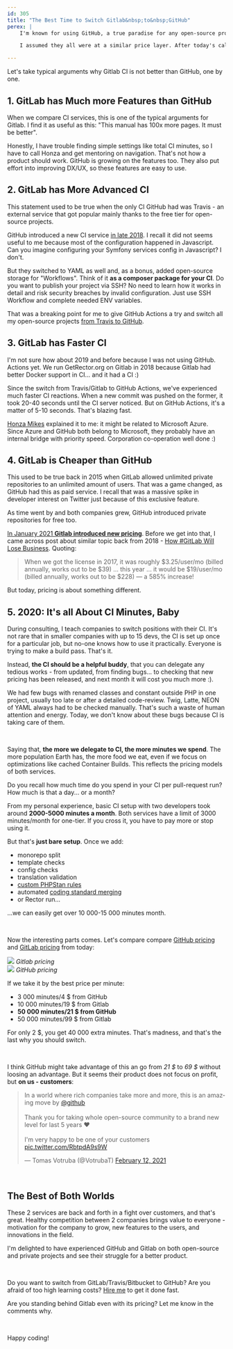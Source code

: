 ```yaml
---
id: 305
title: "The Best Time to Switch Gitlab&nbsp;to&nbsp;GitHub"
perex: |
    I'm known for using GitHub, a true paradise for any open-source project. But I don't have much experience with private projects pricing for this and other services like GitLab or Bitbucket.

    I assumed they all were at a similar price layer. After today's call with one of my clients, I've learned about one benefit of GitHub Actions for private projects I didn't consider before. **So much it's worth the switch.**

---
```


Let's take typical arguments why Gitlab CI is not better than GitHub, one by one.

## 1. GitLab has Much more Features than GitHub

When we compare CI services, this is one of the typical arguments for Gitlab. I find it as useful as this: "This manual has 100x more pages. It must be better".

Honestly, I have trouble finding simple settings like total CI minutes, so I have to call Honza and get mentoring on navigation. That's not how a product should work. GitHub is growing on the features too. They also put effort into improving DX/UX, so these features are easy to use.

## 2. GitLab has More Advanced CI

This statement used to be true when the only CI GitHub had was Travis - an external service that got popular mainly thanks to the free tier for open-source projects.

GitHub introduced a new CI service [in late 2018](https://github.blog/changelog/2018-10-16-github-actions-limited-beta/). I recall it did not seems useful to me because most of the configuration happened in Javascript. Can you imagine configuring your Symfony services config in Javascript? I don't.

But they switched to YAML as well and, as a bonus, added open-source storage for "Workflows". Think of it **as a composer package for your CI**. Do you want to publish your project via SSH? No need to learn how it works in detail and risk security breaches by invalid configuration. Just use SSH Workflow and complete needed ENV variables.

That was a breaking point for me to give GitHub Actions a try and switch all my open-source projects [from Travis to GitHub](/blog/2020/01/27/switch-travis-to-github-actions-to-reduce-stress/).

## 3. GitLab has Faster CI

I'm not sure how about 2019 and before because I was not using GitHub.
Actions yet. We run GetRector.org on Gitlab in 2018 because Gitlab had better Docker support in CI... and it had a CI :)

Since the switch from Travis/Gitlab to GitHub Actions, we've experienced much faster CI reactions. When a new commit was pushed on the former, it took 20-40 seconds until the CI server noticed. But on GitHub Actions, it's a matter of 5-10 seconds. That's blazing fast.

[Honza Mikes](https://github.com/JanMikes) explained it to me: it might be related to Microsoft Azure. Since Azure and GitHub both belong to Microsoft, they probably have an internal bridge with priority speed. Corporation co-operation well done :)

## 4. GitLab is Cheaper than GitHub

This used to be true back in 2015 when GitLab allowed unlimited private repositories to an unlimited amount of users. That was a game changed, as GitHub had this as paid service. I recall that was a massive spike in developer interest on Twitter just because of this exclusive feature.

As time went by and both companies grew, GitHub introduced private repositories for free too.

[In January 2021 **Gitlab introduced new pricing**](https://techcrunch.com/2021/01/26/gitlab-reshuffles-its-paid-subscription-plans/). Before we get into that, I came across post about similar topic back from 2018 - [How #GitLab Will Lose Business](https://mlaccetti.medium.com/how-gitlab-will-lose-business-bea8fb2f0fd4). Quoting:

<blockquote class="blockquote">
    When we got the license in 2017, it was roughly $3.25/user/mo (billed annually, works out to be $39) ... this year ... it would be $19/user/mo (billed annually, works out to be $228) — a 585% increase!
</blockquote>

But today, pricing is about something different.

## 5. 2020: It's all About CI Minutes, Baby

During consulting, I teach companies to switch positions with their CI. It's not rare that in smaller companies with up to 15 devs, the CI is set up once for a particular job, but no-one knows how to use it practically. Everyone is trying to make a build pass. That's it.

Instead, **the CI should be a helpful buddy**, that you can delegate any tedious works - from updated, from finding bugs... to checking that new pricing has been released, and next month it will cost you much more :).

We had few bugs with renamed classes and constant outside PHP in one project, usually too late or after a detailed code-review. Twig, Latte, NEON of YAML always had to be checked manually. That's such a waste of human attention and energy. Today, we don't know about these bugs because CI is taking care of them.

<br>

Saying that, **the more we delegate to CI, the more minutes we spend**. The more population Earth has, the more food we eat, even if we focus on optimizations like cached Container Builds. This reflects the pricing models of both services.

Do you recall how much time do you spend in your CI per pull-request run? How much is that a day... or a month?

From my personal experience, basic CI setup with two developers took around **2000-5000 minutes a month**. Both services have a limit of 3000 minutes/month for one-tier. If you cross it, you have to pay more or stop using it.

But that's **just bare setup**. Once we add:

* monorepo split
* template checks
* config checks
* translation validation
* [custom PHPStan rules](/blog/2020/12/14/new-in-symplify-9-more-than-110-phpstan-rules/)
* automated [coding standard merging](/blog/2020/12/28/why-coding-standards-should-not-be-part-of-ci/)
* or Rector run...

...we can easily get over 10 000-15 000 minutes month.

<br>

Now the interesting parts comes. Let's compare compare [GitHub pricing](https://github.com/pricing) and [GitLab pricing](https://about.gitlab.com/pricing/) from today:


<img src="https://user-images.githubusercontent.com/924196/110146332-b9e3f900-7dda-11eb-99fd-9ffb500095fc.png" class="img-thumbnail mb-2">
<em>Gitlab pricing</em>

<br>

<img src="https://user-images.githubusercontent.com/924196/110146328-b94b6280-7dda-11eb-97a2-332bbc0fd8f0.png" class="img-thumbnail mb-2">
<em>GitHub pricing</em>

<br>

If we take it by the best price per minute:

- 3 000 minutes/4 $ from GitHub
- 10 000 minutes/19 $ from Gitlab
- **50 000 minutes/21 $ from GitHub**
- 50 000 minutes/99 $ from Gitlab

For only 2 $, you get 40 000 extra minutes. That's madness, and that's the last why you should switch.

<br>

I think GitHub might take advantage of this an go from *21 $* to *69 $* without loosing an advantage. But it seems their product does not focus on profit, but **on us - customers**:

<blockquote class="twitter-tweet"><p lang="en" dir="ltr">In a world where rich companies take more and more, this is an amazing move by <a href="https://twitter.com/github?ref_src=twsrc%5Etfw">@github</a> <br><br>Thank you for taking whole open-source community to a brand new level for last 5 years ❤️️<br><br>I'm very happy to be one of your customers <a href="https://t.co/RbtpdA9s9W">pic.twitter.com/RbtpdA9s9W</a></p>&mdash; Tomas Votruba (@VotrubaT) <a href="https://twitter.com/VotrubaT/status/1360353684396380171?ref_src=twsrc%5Etfw">February 12, 2021</a></blockquote>

<script async src="https://platform.twitter.com/widgets.js" charset="utf-8"></script>

<br>


## The Best of Both Worlds

These 2 services are back and forth in a fight over customers, and that's great. Healthy competition between 2 companies brings value to everyone - motivation for the company to grow, new features to the users, and innovations in the field.

I'm delighted to have experienced GitHub and Gitlab on both open-source and private projects and see their struggle for a better product.

<br>

Do you want to switch from GitLab/Travis/Bitbucket to GitHub? Are you afraid of too high learning costs? [Hire me](/contact/) to get it done fast.

Are you standing behind Gitlab even with its pricing? Let me know in the comments why.

<br>

Happy coding!
